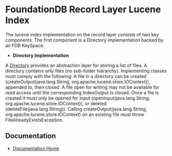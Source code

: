 # FoundationDB Record Layer Lucene Index

The lucene index implementation on the record layer consists of two key components.  The first component is a Directory implementation backed by an FDB KeySpace.

* **Directory Implementation** 

A <a href="https://lucene.apache.org/core/7_6_0/core/org/apache/lucene/store/Directory.html">Directory</a> provides an abstraction layer for storing a list of files. A directory contains only files (no sub-folder hierarchy). Implementing classes must comply with the following:
A file in a directory can be created (createOutput(java.lang.String, org.apache.lucene.store.IOContext)), appended to, then closed.
A file open for writing may not be available for read access until the corresponding IndexOutput is closed.
Once a file is created it must only be opened for input (openInput(java.lang.String, org.apache.lucene.store.IOContext)), or deleted (deleteFile(java.lang.String)). Calling createOutput(java.lang.String, org.apache.lucene.store.IOContext) on an existing file must throw FileAlreadyExistsException.

## Documentation

* [Documentation Home](docs/index.md)
